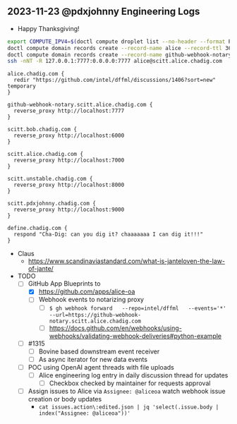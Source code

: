 ## 2023-11-23 @pdxjohnny Engineering Logs

- Happy Thanksgiving!

```bash
export COMPUTE_IPV4=$(doctl compute droplet list --no-header --format PublicIPv4 prophecy-0)
doctl compute domain records create --record-name alice --record-ttl 3600 --record-type A --record-data "${COMPUTE_IPV4}" chadig.com
doctl compute domain records create --record-name github-webhook-notary.scitt.alice --record-ttl 3600 --record-type A --record-data "${COMPUTE_IPV4}" chadig.com
ssh -nNT -R 127.0.0.1:7777:0.0.0.0:7777 alice@scitt.alice.chadig.com
```

```caddyfile
alice.chadig.com {
  redir "https://github.com/intel/dffml/discussions/1406?sort=new" temporary
}

github-webhook-notary.scitt.alice.chadig.com {
  reverse_proxy http://localhost:7777
}

scitt.bob.chadig.com {
  reverse_proxy http://localhost:6000
}

scitt.alice.chadig.com {
  reverse_proxy http://localhost:7000
}

scitt.unstable.chadig.com {
  reverse_proxy http://localhost:8000
}

scitt.pdxjohnny.chadig.com {
  reverse_proxy http://localhost:9000
}

define.chadig.com {
  respond "Cha-Dig: can you dig it? chaaaaaaa I can dig it!!!"
}
```

- Claus
  - https://www.scandinaviastandard.com/what-is-janteloven-the-law-of-jante/
- TODO
  - [ ] GitHub App Blueprints to
    - [x] https://github.com/apps/alice-oa
    - [ ] Webhook events to notarizing proxy
      - [ ] `$ gh webhook forward   --repo=intel/dffml   --events='*'   --url=https://github-webhook-notary.scitt.alice.chadig.com`
      - [ ] https://docs.github.com/en/webhooks/using-webhooks/validating-webhook-deliveries#python-example
  - [ ] #1315
    - [ ] Bovine based downstream event receiver
    - [ ] As async iterator for new data events
  - [ ] POC using OpenAI agent threads with file uploads
    - [ ] Alice engineering log entry in daily discussion thread for updates
      - [ ] Checkbox checked by maintainer for requests approval
  - [ ] Assign issues to Alice via `Assignee: @aliceoa` watch webhook issue creation or body updates
    - `cat issues.action\:edited.json | jq 'select(.issue.body | index("Assignee: @aliceoa"))'`